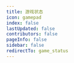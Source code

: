 ```yaml
---
title: 游戏状态
icon: gamepad
index: false
lastUpdated: false
contributors: false
pageInfo: false
sidebar: false
redirectTo: game_status
---
```


<Catalog></Catalog>